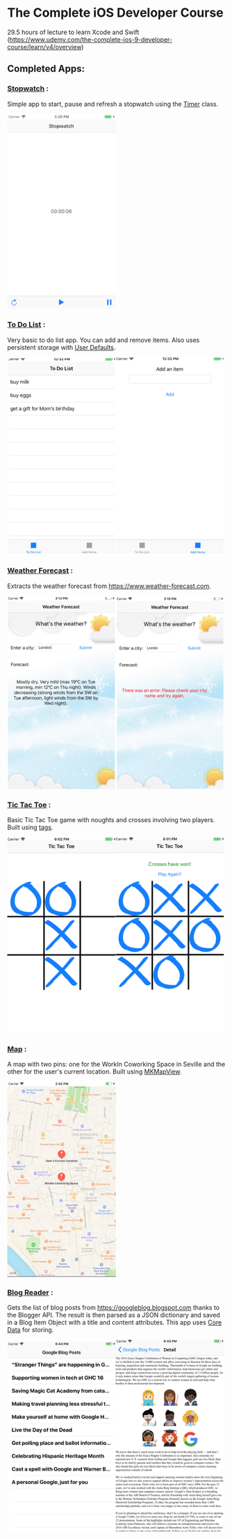 # The Complete iOS Developer Course

29.5 hours of lecture to learn Xcode and Swift (https://www.udemy.com/the-complete-ios-9-developer-course/learn/v4/overview)

## Completed Apps:

### [Stopwatch](https://github.com/mariesta/app-development/tree/master/Timer%20App) :

Simple app to start, pause and refresh a stopwatch using the [Timer](https://developer.apple.com/documentation/foundation/timer) class.

<img src="stopwatch-screenshot.png" width="250">

### [To Do List](https://github.com/mariesta/app-development/tree/master/To%20Do%20List) :

Very basic to do list app. You can add and remove items. Also uses persistent storage with [User Defaults](https://developer.apple.com/documentation/foundation/userdefaults).

<img src="toDoList-FirstView.png" width="250"><img src="toDoList-SecondView.png" width="250">

### [Weather Forecast](https://github.com/mariesta/app-development/tree/master/Weather%20Forecast) :

Extracts the weather forecast from https://www.weather-forecast.com.

<img src="weatherApp-SuccessMessage.png" width="250"><img src="weatherApp-ErrorMessage.png" width="250">

### [Tic Tac Toe](https://github.com/mariesta/app-development/tree/master/TicTacToe) :

Basic Tic Tac Toe game with noughts and crosses involving two players. Built using [tags](https://developer.apple.com/documentation/uikit/uiview/1622493-tag).

<img src="TicTacToe-GameInProgress.png" width="250"><img src="TicTacToe-GameWon.png" width="250">

### [Map](https://github.com/mariesta/app-development/tree/master/Map) :

A map with two pins: one for the WorkIn Coworking Space in Seville and the other for the user's current location. Built using [MKMapView](https://developer.apple.com/documentation/mapkit/mkmapview).

<img src="Map_screenshot.png" width="250">

### [Blog Reader](https://github.com/mariesta/app-development/tree/master/Blog%20Reader) :

Gets the list of blog posts from https://googleblog.blogspot.com thanks to the Blogger API. The result is then parsed as a JSON dictionary and saved in a Blog Item Object with a title and content attributes. This app uses [Core Data](https://developer.apple.com/library/content/documentation/Cocoa/Conceptual/CoreData/index.html) for storing.

<img src="BlogReader-TableView.png" width="250"><img src="BlogReader-DetailView.png" width="250">
